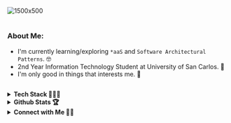 
![1500x500](https://github.com/user-attachments/assets/c8d96104-4458-42e4-b29a-aa116bf88601)

#
### About Me:
- I'm currently learning/exploring <code>*aaS</code> and <code>Software Architectural Patterns</code>. 🤓
- 2nd Year Information Technology Student at University of San Carlos. 🏫
- I'm only good in things that interests me. 🍂
##

<details>
<summary><b>Tech Stack 👨🏻‍💻</b></summary>
<div align="center">

#### Web Development
![React](https://img.shields.io/badge/react-%2320232a.svg?style=for-the-badge&logo=react&logoColor=%2361DAFB)
![Next JS](https://img.shields.io/badge/Next-black?style=for-the-badge&logo=next.js&logoColor=white)
![.Net](https://img.shields.io/badge/.NET-5C2D91?style=for-the-badge&logo=.net&logoColor=white)
![NestJS](https://img.shields.io/badge/nestjs-%23E0234E.svg?style=for-the-badge&logo=nestjs&logoColor=white) 
![Go](https://img.shields.io/badge/golang-%2300ADD8.svg?style=for-the-badge&logo=go&logoColor=white)
![TypeScript](https://img.shields.io/badge/typescript-%23007ACC.svg?style=for-the-badge&logo=typescript&logoColor=white) 
![TailwindCSS](https://img.shields.io/badge/tailwindcss-%2338B2AC.svg?style=for-the-badge&logo=tailwind-css&logoColor=white)


#### Services and Database
![Supabase](https://img.shields.io/badge/Supabase-black?style=for-the-badge&logo=supabase&logoColor=dark-green)
![MongoDB](https://img.shields.io/badge/MongoDB-%234ea94b.svg?style=for-the-badge&logo=mongodb&logoColor=white)
![MySQL](https://img.shields.io/badge/mysql-4479A1.svg?style=for-the-badge&logo=mysql&logoColor=white)
![Postgres](https://img.shields.io/badge/postgres-%23316192.svg?style=for-the-badge&logo=postgresql&logoColor=white)
![AWS](https://img.shields.io/badge/AWS-%23FF9900.svg?style=for-the-badge&logo=amazon-aws&logoColor=white)


#### Others
![Figma](https://img.shields.io/badge/figma-%23F24E1E.svg?style=for-the-badge&logo=figma&logoColor=white)
![Cypress](https://img.shields.io/badge/Cypress-17202C?style=for-the-badge&logo=cypress&logoColor=white)
![Docker](https://img.shields.io/badge/docker-blue.svg?style=for-the-badge&logo=docker&logoColor=white)
![Git](https://img.shields.io/badge/git-%23F05033.svg?style=for-the-badge&logo=git&logoColor=white)

</div>

</details>

<details>
  <summary><b>Github Stats 🏆</b></summary>
  <div align="center">
    <img style="width:317px" src="https://github-readme-stats.vercel.app/api/top-langs/?username=23000003&theme=rose_pine&exclude_repo=FPS-Game&hide_border=false&include_all_commits=false&count_private=false&layout=compact"/>
    <img style="width:400px" src="https://github-readme-stats.vercel.app/api?username=23000003&theme=rose_pine&hide_border=false&include_all_commits=false&count_private=false"/><br/>
  </div>

</details>

<details>
  <summary><b>Connect with Me 🙏🏼</b></summary>
  <p align="center">
      <br/>
      <a href="https://www.linkedin.com/in/kentward-maratas-587516302/" target="blank"><img align="center"
         src="https://img.shields.io/badge/linkedin-%231DA1F2.svg?style=for-the-badge&logo=linkedin&logoColor=white"
         alt="linkedin-kentwardmaratas" height="30"/>
      </a>
      <a href="https://www.facebook.com/kentward.maratas.7" target="blank"><img align="center"
         src="https://img.shields.io/badge/facebook-4267B2.svg?style=for-the-badge&logo=facebook&logoColor=white"
         alt="facebook-kentwardmaratas" height="30"/>
      </a>
      <a href="mailto:23000003@usc.edu.ph" target="blank"><img align="center"
         src="https://img.shields.io/badge/gmail-EA4335.svg?style=for-the-badge&logo=gmail&logoColor=white"
         alt="gmail-kentwardmaratas" height="30"/>
      </a>
    </p>
</details>

##
